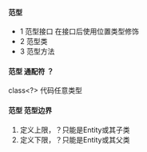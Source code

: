 #### 范型
- 1 范型接口 在接口后使用位置类型修饰
- 2 范型类
- 3 范型方法

#### 范型 通配符 ？
class<?> 代码任意类型

#### 范型 范型边界
1. <? extends Entity> 定义上限，？只能是Entity或其子类
2. <? super Entity> 定义下限，？只能是Entity或其父类